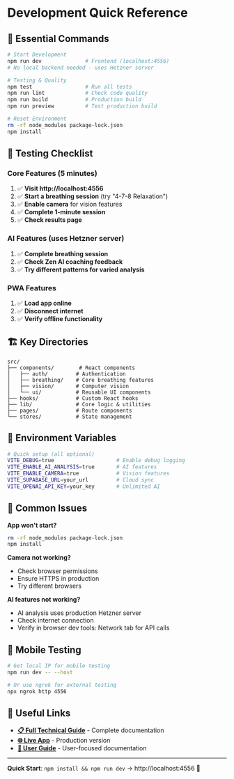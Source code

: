 # Development Quick Reference

## 🚀 Essential Commands

```bash
# Start Development
npm run dev              # Frontend (localhost:4556)
# No local backend needed - uses Hetzner server

# Testing & Quality
npm test                 # Run all tests
npm run lint             # Check code quality
npm run build            # Production build
npm run preview          # Test production build

# Reset Environment
rm -rf node_modules package-lock.json
npm install
```

## 🧪 Testing Checklist

### Core Features (5 minutes)

1. ✅ **Visit http://localhost:4556**
2. ✅ **Start a breathing session** (try "4-7-8 Relaxation")
3. ✅ **Enable camera** for vision features
4. ✅ **Complete 1-minute session**
5. ✅ **Check results page**

### AI Features (uses Hetzner server)

1. ✅ **Complete breathing session**
2. ✅ **Check Zen AI coaching feedback**
3. ✅ **Try different patterns for varied analysis**

### PWA Features

1. ✅ **Load app online**
2. ✅ **Disconnect internet**
3. ✅ **Verify offline functionality**

## 🏗️ Key Directories

```
src/
├── components/        # React components
│   ├── auth/         # Authentication
│   ├── breathing/    # Core breathing features
│   ├── vision/       # Computer vision
│   └── ui/           # Reusable UI components
├── hooks/            # Custom React hooks
├── lib/              # Core logic & utilities
├── pages/            # Route components
└── stores/           # State management
```

## 🔧 Environment Variables

```bash
# Quick setup (all optional)
VITE_DEBUG=true                    # Enable debug logging
VITE_ENABLE_AI_ANALYSIS=true       # AI features
VITE_ENABLE_CAMERA=true            # Vision features
VITE_SUPABASE_URL=your_url         # Cloud sync
VITE_OPENAI_API_KEY=your_key       # Unlimited AI
```

## 🐛 Common Issues

**App won't start?**

```bash
rm -rf node_modules package-lock.json
npm install
```

**Camera not working?**

- Check browser permissions
- Ensure HTTPS in production
- Try different browsers

**AI features not working?**

- AI analysis uses production Hetzner server
- Check internet connection
- Verify in browser dev tools: Network tab for API calls

## 📱 Mobile Testing

```bash
# Get local IP for mobile testing
npm run dev -- --host

# Or use ngrok for external testing
npx ngrok http 4556
```

## 🔗 Useful Links

- **[📋 Full Technical Guide](TECHNICAL_GUIDE.md)** - Complete documentation
- **[🌐 Live App](https://imperfectbreath.netlify.app)** - Production version
- **[👤 User Guide](USER_GUIDE.md)** - User-focused documentation

---

**Quick Start**: `npm install && npm run dev` → http://localhost:4556 🚀
